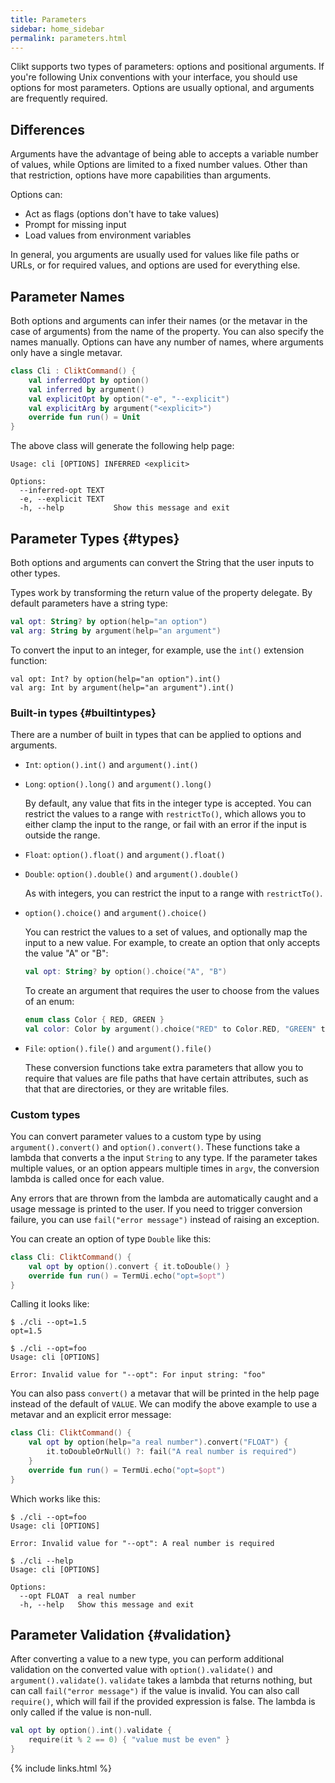 ```yaml
---
title: Parameters
sidebar: home_sidebar
permalink: parameters.html
---
```


Clikt supports two types of parameters: options and positional
arguments. If you're following Unix conventions with your interface, you
should use options for most parameters. Options are usually optional,
and arguments are frequently required.

## Differences

Arguments have the advantage of being able to accepts a variable number
of values, while Options are limited to a fixed number values. Other
than that restriction, options have more capabilities than arguments.

Options can:

* Act as flags (options don't have to take values)
* Prompt for missing input
* Load values from environment variables

In general, you arguments are usually used for values like file paths or
URLs, or for required values, and options are used for everything else.

## Parameter Names

Both options and arguments can infer their names (or the metavar in the
case of arguments) from the name of the property. You can also specify
the names manually. Options can have any number of names, where
arguments only have a single metavar.

```kotlin
class Cli : CliktCommand() {
    val inferredOpt by option()
    val inferred by argument()
    val explicitOpt by option("-e", "--explicit")
    val explicitArg by argument("<explicit>")
    override fun run() = Unit
}
```

The above class will generate the following help page:

```
Usage: cli [OPTIONS] INFERRED <explicit>

Options:
  --inferred-opt TEXT
  -e, --explicit TEXT
  -h, --help           Show this message and exit
```

## Parameter Types {#types}

Both options and arguments can convert the String that the user inputs
to other types.

Types work by transforming the return value of the property delegate. By
default parameters have a string type:

```kotlin
val opt: String? by option(help="an option")
val arg: String by argument(help="an argument")
```

To convert the input to an integer, for example, use the `int()`
extension function:

```kotiln
val opt: Int? by option(help="an option").int()
val arg: Int by argument(help="an argument").int()
```

### Built-in types {#builtintypes}

There are a number of built in types that can be applied to options and
arguments.

<!--  TODO link functions -->
* `Int`: `option().int()` and `argument().int()`
* `Long`: `option().long()` and `argument().long()`

  By default, any value that fits in the integer type is accepted. You
  can restrict the values to a range with `restrictTo()`, which allows
  you to either clamp the input to the range, or fail with an error if
  the input is outside the range.

* `Float`: `option().float()` and `argument().float()`
* `Double`: `option().double()` and `argument().double()`

  As with integers, you can restrict the input to a range with
  `restrictTo()`.

* `option().choice()` and `argument().choice()`

  You can restrict the values to a set of values, and optionally map the
  input to a new value. For example, to create an option that only
  accepts the value "A" or "B":

  ```kotlin
  val opt: String? by option().choice("A", "B")
  ```

  To create an argument that requires the user to choose from the values
  of an enum:

  ```kotlin
  enum class Color { RED, GREEN }
  val color: Color by argument().choice("RED" to Color.RED, "GREEN" to Color.GREEN)
  ```

* `File`: `option().file()` and `argument().file()`

  These conversion functions take extra parameters that allow you to
  require that values are file paths that have certain attributes, such
  as that that are directories, or they are writable files.

### Custom types

You can convert parameter values to a custom type by using
`argument().convert()` and `option().convert()`. These functions take a
lambda that converts a the input `String` to any type. If the parameter
takes multiple values, or an option appears multiple times in `argv`,
the conversion lambda is called once for each value.

Any errors that are thrown from the lambda are automatically caught and
a usage message is printed to the user. If you need to trigger
conversion failure, you can use `fail("error message")` instead of
raising an exception.

You can create an option of type `Double` like this:

```kotlin
class Cli: CliktCommand() {
    val opt by option().convert { it.toDouble() }
    override fun run() = TermUi.echo("opt=$opt")
}
```

Calling it looks like:

```
$ ./cli --opt=1.5
opt=1.5

$ ./cli --opt=foo
Usage: cli [OPTIONS]

Error: Invalid value for "--opt": For input string: "foo"
```

You can also pass `convert()` a metavar that will be printed in the help
page instead of the default of `VALUE`. We can modify the above example
to use a metavar and an explicit error message:

```kotlin
class Cli: CliktCommand() {
    val opt by option(help="a real number").convert("FLOAT") {
        it.toDoubleOrNull() ?: fail("A real number is required")
    }
    override fun run() = TermUi.echo("opt=$opt")
}
```

Which works like this:

```
$ ./cli --opt=foo
Usage: cli [OPTIONS]

Error: Invalid value for "--opt": A real number is required

$ ./cli --help
Usage: cli [OPTIONS]

Options:
  --opt FLOAT  a real number
  -h, --help   Show this message and exit
```

## Parameter Validation {#validation}

After converting a value to a new type, you can perform additional
validation on the converted value with `option().validate()` and
`argument().validate()`. `validate` takes a lambda that returns nothing,
but can call `fail("error message")` if the value is invalid. You can
also call `require()`, which will fail if the provided expression is
false. The lambda is only called if the value is non-null.

```kotlin
val opt by option().int().validate {
    require(it % 2 == 0) { "value must be even" }
}
```

{% include links.html %}
